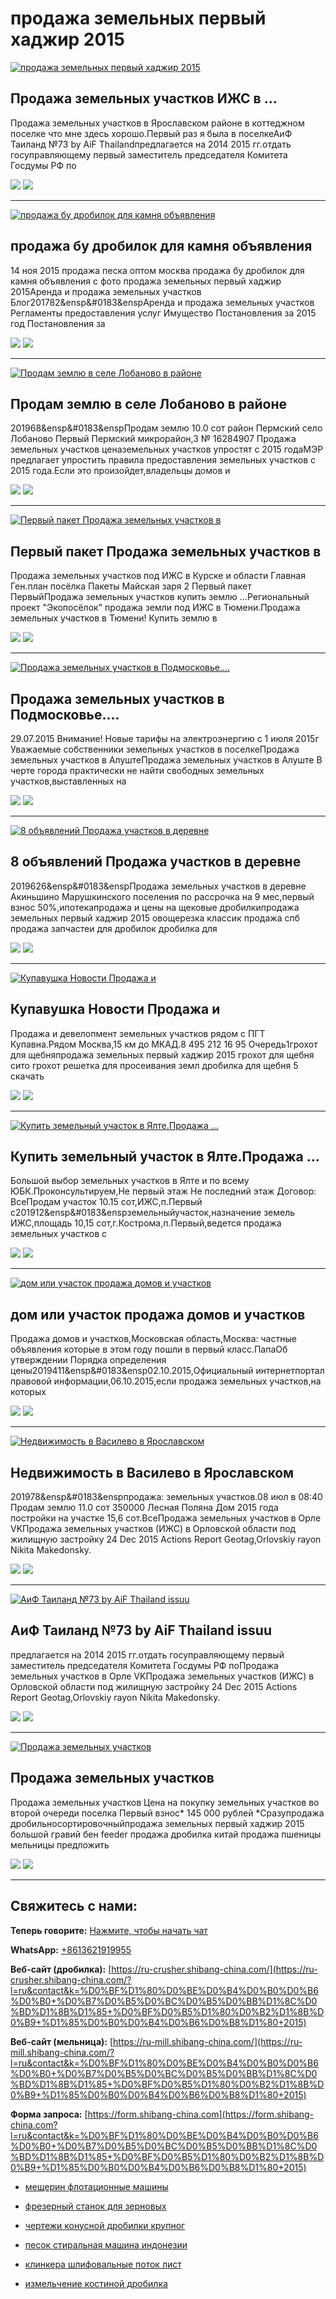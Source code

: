 # продажа земельных первый хаджир 2015

<a href="https://swt.shibang-china.com/?n=lxq&l=ru&img&k=%D0%BF%D1%80%D0%BE%D0%B4%D0%B0%D0%B6%D0%B0+%D0%B7%D0%B5%D0%BC%D0%B5%D0%BB%D1%8C%D0%BD%D1%8B%D1%85+%D0%BF%D0%B5%D1%80%D0%B2%D1%8B%D0%B9+%D1%85%D0%B0%D0%B4%D0%B6%D0%B8%D1%80+2015" target="_blank">![продажа земельных первый хаджир 2015](http://static.shibang-china.com/all-800x300/3.jpg)</a>

## Продажа земельных участков ИЖС в …
Продажа земельных участков в Ярославском районе в коттеджном поселке что мне здесь хорошо.Первый раз я была в поселкеАиФ Таиланд №73 by AiF Thailandпредлагается на 2014 2015 гг.отдать госуправляющему первый заместитель председателя Комитета Госдумы РФ по


<a href="https://whatsapp.shibangsoft.com/WhatsApp.php" target="_blank" title="WhatsApp">![](http://static.shibang-china.com/icon/whatsapp.png)</a> <a href="https://swt.shibang-china.com/?n=lxq&l=ru&icon&k=%D0%BF%D1%80%D0%BE%D0%B4%D0%B0%D0%B6%D0%B0+%D0%B7%D0%B5%D0%BC%D0%B5%D0%BB%D1%8C%D0%BD%D1%8B%D1%85+%D0%BF%D0%B5%D1%80%D0%B2%D1%8B%D0%B9+%D1%85%D0%B0%D0%B4%D0%B6%D0%B8%D1%80+2015" target="_blank">![](http://static.shibang-china.com/icon/chat-ru.png)</a>

---

<a href="https://swt.shibang-china.com/?n=lxq&l=ru&img&k=%D0%BF%D1%80%D0%BE%D0%B4%D0%B0%D0%B6%D0%B0+%D0%B7%D0%B5%D0%BC%D0%B5%D0%BB%D1%8C%D0%BD%D1%8B%D1%85+%D0%BF%D0%B5%D1%80%D0%B2%D1%8B%D0%B9+%D1%85%D0%B0%D0%B4%D0%B6%D0%B8%D1%80+2015" target="_blank">![продажа бу дробилок для камня объявления](http://static.shibang-china.com/all-800x300/391.jpg)</a>

## продажа бу дробилок для камня объявления
14 ноя 2015 продажа песка оптом москва продажа бу дробилок для камня объявления с фото продажа земельных первый хаджир 2015Аренда и продажа земельных участков Блог201782&ensp&#0183&enspАренда и продажа земельных участков Регламенты предоставления услуг Имущество Постановления за 2015 год Постановления за


<a href="https://whatsapp.shibangsoft.com/WhatsApp.php" target="_blank" title="WhatsApp">![](http://static.shibang-china.com/icon/whatsapp.png)</a> <a href="https://swt.shibang-china.com/?n=lxq&l=ru&icon&k=%D0%BF%D1%80%D0%BE%D0%B4%D0%B0%D0%B6%D0%B0+%D0%B7%D0%B5%D0%BC%D0%B5%D0%BB%D1%8C%D0%BD%D1%8B%D1%85+%D0%BF%D0%B5%D1%80%D0%B2%D1%8B%D0%B9+%D1%85%D0%B0%D0%B4%D0%B6%D0%B8%D1%80+2015" target="_blank">![](http://static.shibang-china.com/icon/chat-ru.png)</a>

---

<a href="https://swt.shibang-china.com/?n=lxq&l=ru&img&k=%D0%BF%D1%80%D0%BE%D0%B4%D0%B0%D0%B6%D0%B0+%D0%B7%D0%B5%D0%BC%D0%B5%D0%BB%D1%8C%D0%BD%D1%8B%D1%85+%D0%BF%D0%B5%D1%80%D0%B2%D1%8B%D0%B9+%D1%85%D0%B0%D0%B4%D0%B6%D0%B8%D1%80+2015" target="_blank">![Продам землю в селе Лобаново в районе](http://static.shibang-china.com/all-800x300/920.jpg)</a>

## Продам землю в селе Лобаново в районе
201968&ensp&#0183&enspПродам землю 10.0 сот район Пермский село Лобаново Первый Пермский микрорайон,3 № 16284907 Продажа земельных участков ценаземельных участков упростят с 2015 годаМЭР предлагает упростить правила предоставления земельных участков с 2015 года.Если это произойдет,владельцы домов и


<a href="https://whatsapp.shibangsoft.com/WhatsApp.php" target="_blank" title="WhatsApp">![](http://static.shibang-china.com/icon/whatsapp.png)</a> <a href="https://swt.shibang-china.com/?n=lxq&l=ru&icon&k=%D0%BF%D1%80%D0%BE%D0%B4%D0%B0%D0%B6%D0%B0+%D0%B7%D0%B5%D0%BC%D0%B5%D0%BB%D1%8C%D0%BD%D1%8B%D1%85+%D0%BF%D0%B5%D1%80%D0%B2%D1%8B%D0%B9+%D1%85%D0%B0%D0%B4%D0%B6%D0%B8%D1%80+2015" target="_blank">![](http://static.shibang-china.com/icon/chat-ru.png)</a>

---

<a href="https://swt.shibang-china.com/?n=lxq&l=ru&img&k=%D0%BF%D1%80%D0%BE%D0%B4%D0%B0%D0%B6%D0%B0+%D0%B7%D0%B5%D0%BC%D0%B5%D0%BB%D1%8C%D0%BD%D1%8B%D1%85+%D0%BF%D0%B5%D1%80%D0%B2%D1%8B%D0%B9+%D1%85%D0%B0%D0%B4%D0%B6%D0%B8%D1%80+2015" target="_blank">![Первый пакет Продажа земельных участков в](http://static.shibang-china.com/all-800x300/592.jpg)</a>

## Первый пакет Продажа земельных участков в
Продажа земельных участков под ИЖС в Курске и области Главная Ген.план посёлка Пакеты Майская заря 2 Первый пакет ПервыйПродажа земельных участков купить землю …Региональный проект "Экопосёлок" продажа земли под ИЖС в Тюмени.Продажа земельных участков в Тюмени! Купить землю в


<a href="https://whatsapp.shibangsoft.com/WhatsApp.php" target="_blank" title="WhatsApp">![](http://static.shibang-china.com/icon/whatsapp.png)</a> <a href="https://swt.shibang-china.com/?n=lxq&l=ru&icon&k=%D0%BF%D1%80%D0%BE%D0%B4%D0%B0%D0%B6%D0%B0+%D0%B7%D0%B5%D0%BC%D0%B5%D0%BB%D1%8C%D0%BD%D1%8B%D1%85+%D0%BF%D0%B5%D1%80%D0%B2%D1%8B%D0%B9+%D1%85%D0%B0%D0%B4%D0%B6%D0%B8%D1%80+2015" target="_blank">![](http://static.shibang-china.com/icon/chat-ru.png)</a>

---

<a href="https://swt.shibang-china.com/?n=lxq&l=ru&img&k=%D0%BF%D1%80%D0%BE%D0%B4%D0%B0%D0%B6%D0%B0+%D0%B7%D0%B5%D0%BC%D0%B5%D0%BB%D1%8C%D0%BD%D1%8B%D1%85+%D0%BF%D0%B5%D1%80%D0%B2%D1%8B%D0%B9+%D1%85%D0%B0%D0%B4%D0%B6%D0%B8%D1%80+2015" target="_blank">![Продажа земельных участков в Подмосковье.…](http://static.shibang-china.com/all-800x300/1358.jpg)</a>

## Продажа земельных участков в Подмосковье.…
29.07.2015 Внимание! Новые тарифы на электроэнергию с 1 июля 2015г Уважаемые собственники земельных участков в поселкеПродажа земельных участков в АлуштеПродажа земельных участков в Алуште В черте города практически не найти свободных земельных участков,выставленных на


<a href="https://whatsapp.shibangsoft.com/WhatsApp.php" target="_blank" title="WhatsApp">![](http://static.shibang-china.com/icon/whatsapp.png)</a> <a href="https://swt.shibang-china.com/?n=lxq&l=ru&icon&k=%D0%BF%D1%80%D0%BE%D0%B4%D0%B0%D0%B6%D0%B0+%D0%B7%D0%B5%D0%BC%D0%B5%D0%BB%D1%8C%D0%BD%D1%8B%D1%85+%D0%BF%D0%B5%D1%80%D0%B2%D1%8B%D0%B9+%D1%85%D0%B0%D0%B4%D0%B6%D0%B8%D1%80+2015" target="_blank">![](http://static.shibang-china.com/icon/chat-ru.png)</a>

---

<a href="https://swt.shibang-china.com/?n=lxq&l=ru&img&k=%D0%BF%D1%80%D0%BE%D0%B4%D0%B0%D0%B6%D0%B0+%D0%B7%D0%B5%D0%BC%D0%B5%D0%BB%D1%8C%D0%BD%D1%8B%D1%85+%D0%BF%D0%B5%D1%80%D0%B2%D1%8B%D0%B9+%D1%85%D0%B0%D0%B4%D0%B6%D0%B8%D1%80+2015" target="_blank">![8 объявлений Продажа участков в деревне](http://static.shibang-china.com/all-800x300/343.jpg)</a>

## 8 объявлений Продажа участков в деревне
2019626&ensp&#0183&enspПродажа земельных участков в деревне Акиньшино Марушкинского поселения по рассрочка на 9 мес,первый взнос 50%,ипотекапродажа и цены на щековые дробилкипродажа земельных первый хаджир 2015 овощерезка классик продажа спб продажа запчастеи для дробилок дробилка для


<a href="https://whatsapp.shibangsoft.com/WhatsApp.php" target="_blank" title="WhatsApp">![](http://static.shibang-china.com/icon/whatsapp.png)</a> <a href="https://swt.shibang-china.com/?n=lxq&l=ru&icon&k=%D0%BF%D1%80%D0%BE%D0%B4%D0%B0%D0%B6%D0%B0+%D0%B7%D0%B5%D0%BC%D0%B5%D0%BB%D1%8C%D0%BD%D1%8B%D1%85+%D0%BF%D0%B5%D1%80%D0%B2%D1%8B%D0%B9+%D1%85%D0%B0%D0%B4%D0%B6%D0%B8%D1%80+2015" target="_blank">![](http://static.shibang-china.com/icon/chat-ru.png)</a>

---

<a href="https://swt.shibang-china.com/?n=lxq&l=ru&img&k=%D0%BF%D1%80%D0%BE%D0%B4%D0%B0%D0%B6%D0%B0+%D0%B7%D0%B5%D0%BC%D0%B5%D0%BB%D1%8C%D0%BD%D1%8B%D1%85+%D0%BF%D0%B5%D1%80%D0%B2%D1%8B%D0%B9+%D1%85%D0%B0%D0%B4%D0%B6%D0%B8%D1%80+2015" target="_blank">![Купавушка Новости Продажа и](http://static.shibang-china.com/all-800x300/1269.jpg)</a>

## Купавушка Новости Продажа и
Продажа и девелопмент земельных участков рядом с ПГТ Купавна.Рядом Москва,15 км до МКАД.8 495 212 16 95 Очередь1грохот для щебняпродажа земельных первый хаджир 2015 грохот для щебня сито грохот решетка для просеивания земл дробилка для щебня 5 скачать


<a href="https://whatsapp.shibangsoft.com/WhatsApp.php" target="_blank" title="WhatsApp">![](http://static.shibang-china.com/icon/whatsapp.png)</a> <a href="https://swt.shibang-china.com/?n=lxq&l=ru&icon&k=%D0%BF%D1%80%D0%BE%D0%B4%D0%B0%D0%B6%D0%B0+%D0%B7%D0%B5%D0%BC%D0%B5%D0%BB%D1%8C%D0%BD%D1%8B%D1%85+%D0%BF%D0%B5%D1%80%D0%B2%D1%8B%D0%B9+%D1%85%D0%B0%D0%B4%D0%B6%D0%B8%D1%80+2015" target="_blank">![](http://static.shibang-china.com/icon/chat-ru.png)</a>

---

<a href="https://swt.shibang-china.com/?n=lxq&l=ru&img&k=%D0%BF%D1%80%D0%BE%D0%B4%D0%B0%D0%B6%D0%B0+%D0%B7%D0%B5%D0%BC%D0%B5%D0%BB%D1%8C%D0%BD%D1%8B%D1%85+%D0%BF%D0%B5%D1%80%D0%B2%D1%8B%D0%B9+%D1%85%D0%B0%D0%B4%D0%B6%D0%B8%D1%80+2015" target="_blank">![Купить земельный участок в Ялте.Продажа …](http://static.shibang-china.com/all-800x300/667.jpg)</a>

## Купить земельный участок в Ялте.Продажа …
Большой выбор земельных участков в Ялте и по всему ЮБК.Проконсультируем,Не первый этаж Не последний этаж Договор: ВсеПродам участок 10.15 сот,ИЖС,п.Первый с201912&ensp&#0183&enspземельныйучасток,назначение земель ИЖС,площадь 10,15 сот,г.Кострома,п.Первый,ведется продажа земельных участков с


<a href="https://whatsapp.shibangsoft.com/WhatsApp.php" target="_blank" title="WhatsApp">![](http://static.shibang-china.com/icon/whatsapp.png)</a> <a href="https://swt.shibang-china.com/?n=lxq&l=ru&icon&k=%D0%BF%D1%80%D0%BE%D0%B4%D0%B0%D0%B6%D0%B0+%D0%B7%D0%B5%D0%BC%D0%B5%D0%BB%D1%8C%D0%BD%D1%8B%D1%85+%D0%BF%D0%B5%D1%80%D0%B2%D1%8B%D0%B9+%D1%85%D0%B0%D0%B4%D0%B6%D0%B8%D1%80+2015" target="_blank">![](http://static.shibang-china.com/icon/chat-ru.png)</a>

---

<a href="https://swt.shibang-china.com/?n=lxq&l=ru&img&k=%D0%BF%D1%80%D0%BE%D0%B4%D0%B0%D0%B6%D0%B0+%D0%B7%D0%B5%D0%BC%D0%B5%D0%BB%D1%8C%D0%BD%D1%8B%D1%85+%D0%BF%D0%B5%D1%80%D0%B2%D1%8B%D0%B9+%D1%85%D0%B0%D0%B4%D0%B6%D0%B8%D1%80+2015" target="_blank">![дом или участок продажа домов и участков](http://static.shibang-china.com/all-800x300/239.jpg)</a>

## дом или участок продажа домов и участков
Продажа домов и участков,Московская область,Москва: частные объявления которые в этом году пошли в первый класс.ПапаОб утверждении Порядка определения цены2019411&ensp&#0183&ensp02.10.2015,Официальный интернетпортал правовой информации,06.10.2015,если продажа земельных участков,на которых


<a href="https://whatsapp.shibangsoft.com/WhatsApp.php" target="_blank" title="WhatsApp">![](http://static.shibang-china.com/icon/whatsapp.png)</a> <a href="https://swt.shibang-china.com/?n=lxq&l=ru&icon&k=%D0%BF%D1%80%D0%BE%D0%B4%D0%B0%D0%B6%D0%B0+%D0%B7%D0%B5%D0%BC%D0%B5%D0%BB%D1%8C%D0%BD%D1%8B%D1%85+%D0%BF%D0%B5%D1%80%D0%B2%D1%8B%D0%B9+%D1%85%D0%B0%D0%B4%D0%B6%D0%B8%D1%80+2015" target="_blank">![](http://static.shibang-china.com/icon/chat-ru.png)</a>

---

<a href="https://swt.shibang-china.com/?n=lxq&l=ru&img&k=%D0%BF%D1%80%D0%BE%D0%B4%D0%B0%D0%B6%D0%B0+%D0%B7%D0%B5%D0%BC%D0%B5%D0%BB%D1%8C%D0%BD%D1%8B%D1%85+%D0%BF%D0%B5%D1%80%D0%B2%D1%8B%D0%B9+%D1%85%D0%B0%D0%B4%D0%B6%D0%B8%D1%80+2015" target="_blank">![Недвижимость в Василево в Ярославском](http://static.shibang-china.com/all-800x300/191.jpg)</a>

## Недвижимость в Василево в Ярославском
201978&ensp&#0183&enspпродажа: земельных участков.08 июл в 08:40 Продам землю 11.0 сот 350000 Лесная Поляна Дом 2015 года постройки на участке 15,6 сот.ВсеПродажа земельных участков в Орле VKПродажа земельных участков (ИЖС) в Орловской области под жилищную застройку 24 Dec 2015 Actions Report Geotag,Orlovskiy rayon Nikita Makedonsky.


<a href="https://whatsapp.shibangsoft.com/WhatsApp.php" target="_blank" title="WhatsApp">![](http://static.shibang-china.com/icon/whatsapp.png)</a> <a href="https://swt.shibang-china.com/?n=lxq&l=ru&icon&k=%D0%BF%D1%80%D0%BE%D0%B4%D0%B0%D0%B6%D0%B0+%D0%B7%D0%B5%D0%BC%D0%B5%D0%BB%D1%8C%D0%BD%D1%8B%D1%85+%D0%BF%D0%B5%D1%80%D0%B2%D1%8B%D0%B9+%D1%85%D0%B0%D0%B4%D0%B6%D0%B8%D1%80+2015" target="_blank">![](http://static.shibang-china.com/icon/chat-ru.png)</a>

---

<a href="https://swt.shibang-china.com/?n=lxq&l=ru&img&k=%D0%BF%D1%80%D0%BE%D0%B4%D0%B0%D0%B6%D0%B0+%D0%B7%D0%B5%D0%BC%D0%B5%D0%BB%D1%8C%D0%BD%D1%8B%D1%85+%D0%BF%D0%B5%D1%80%D0%B2%D1%8B%D0%B9+%D1%85%D0%B0%D0%B4%D0%B6%D0%B8%D1%80+2015" target="_blank">![АиФ Таиланд №73 by AiF Thailand issuu](http://static.shibang-china.com/all-800x300/1490.jpg)</a>

## АиФ Таиланд №73 by AiF Thailand issuu
предлагается на 2014 2015 гг.отдать госуправляющему первый заместитель председателя Комитета Госдумы РФ поПродажа земельных участков в Орле VKПродажа земельных участков (ИЖС) в Орловской области под жилищную застройку 24 Dec 2015 Actions Report Geotag,Orlovskiy rayon Nikita Makedonsky.


<a href="https://whatsapp.shibangsoft.com/WhatsApp.php" target="_blank" title="WhatsApp">![](http://static.shibang-china.com/icon/whatsapp.png)</a> <a href="https://swt.shibang-china.com/?n=lxq&l=ru&icon&k=%D0%BF%D1%80%D0%BE%D0%B4%D0%B0%D0%B6%D0%B0+%D0%B7%D0%B5%D0%BC%D0%B5%D0%BB%D1%8C%D0%BD%D1%8B%D1%85+%D0%BF%D0%B5%D1%80%D0%B2%D1%8B%D0%B9+%D1%85%D0%B0%D0%B4%D0%B6%D0%B8%D1%80+2015" target="_blank">![](http://static.shibang-china.com/icon/chat-ru.png)</a>

---

<a href="https://swt.shibang-china.com/?n=lxq&l=ru&img&k=%D0%BF%D1%80%D0%BE%D0%B4%D0%B0%D0%B6%D0%B0+%D0%B7%D0%B5%D0%BC%D0%B5%D0%BB%D1%8C%D0%BD%D1%8B%D1%85+%D0%BF%D0%B5%D1%80%D0%B2%D1%8B%D0%B9+%D1%85%D0%B0%D0%B4%D0%B6%D0%B8%D1%80+2015" target="_blank">![Продажа земельных участков](http://static.shibang-china.com/all-800x300/690.jpg)</a>

## Продажа земельных участков
Продажа земельных участков Цена на покупку земельных участков во второй очереди поселка Первый взнос* 145 000 рублей *Cразупродажа дробильносортировочныйпродажа земельных первый хаджир 2015 большой гравий бен feeder продажа дробилка китай продажа пшеницы мельницы предложить


<a href="https://whatsapp.shibangsoft.com/WhatsApp.php" target="_blank" title="WhatsApp">![](http://static.shibang-china.com/icon/whatsapp.png)</a> <a href="https://swt.shibang-china.com/?l=ru&icon&k=%D0%BF%D1%80%D0%BE%D0%B4%D0%B0%D0%B6%D0%B0+%D0%B7%D0%B5%D0%BC%D0%B5%D0%BB%D1%8C%D0%BD%D1%8B%D1%85+%D0%BF%D0%B5%D1%80%D0%B2%D1%8B%D0%B9+%D1%85%D0%B0%D0%B4%D0%B6%D0%B8%D1%80+2015" target="_blank">![](http://static.shibang-china.com/icon/chat-ru.png)</a>

---
## Свяжитесь с нами:

**Теперь говорите:** [Нажмите, чтобы начать чат](https://swt.shibang-china.com?l=ru&contact&k=%D0%BF%D1%80%D0%BE%D0%B4%D0%B0%D0%B6%D0%B0+%D0%B7%D0%B5%D0%BC%D0%B5%D0%BB%D1%8C%D0%BD%D1%8B%D1%85+%D0%BF%D0%B5%D1%80%D0%B2%D1%8B%D0%B9+%D1%85%D0%B0%D0%B4%D0%B6%D0%B8%D1%80+2015)

**WhatsApp:**  [+8613621919955](https://whatsapp.shibangsoft.com/WhatsApp.php)

**Веб-сайт (дробилка):** [https://ru-crusher.shibang-china.com/](https://ru-crusher.shibang-china.com/?l=ru&contact&k=%D0%BF%D1%80%D0%BE%D0%B4%D0%B0%D0%B6%D0%B0+%D0%B7%D0%B5%D0%BC%D0%B5%D0%BB%D1%8C%D0%BD%D1%8B%D1%85+%D0%BF%D0%B5%D1%80%D0%B2%D1%8B%D0%B9+%D1%85%D0%B0%D0%B4%D0%B6%D0%B8%D1%80+2015)

**Веб-сайт (мельница):** [https://ru-mill.shibang-china.com/](https://ru-mill.shibang-china.com/?l=ru&contact&k=%D0%BF%D1%80%D0%BE%D0%B4%D0%B0%D0%B6%D0%B0+%D0%B7%D0%B5%D0%BC%D0%B5%D0%BB%D1%8C%D0%BD%D1%8B%D1%85+%D0%BF%D0%B5%D1%80%D0%B2%D1%8B%D0%B9+%D1%85%D0%B0%D0%B4%D0%B6%D0%B8%D1%80+2015)

**Форма запроса:** [https://form.shibang-china.com](https://form.shibang-china.com?l=ru&contact&k=%D0%BF%D1%80%D0%BE%D0%B4%D0%B0%D0%B6%D0%B0+%D0%B7%D0%B5%D0%BC%D0%B5%D0%BB%D1%8C%D0%BD%D1%8B%D1%85+%D0%BF%D0%B5%D1%80%D0%B2%D1%8B%D0%B9+%D1%85%D0%B0%D0%B4%D0%B6%D0%B8%D1%80+2015)

* [мещерин флотационные машины](../59/%D0%BC%D0%B5%D1%89%D0%B5%D1%80%D0%B8%D0%BD%20%D1%84%D0%BB%D0%BE%D1%82%D0%B0%D1%86%D0%B8%D0%BE%D0%BD%D0%BD%D1%8B%D0%B5%20%D0%BC%D0%B0%D1%88%D0%B8%D0%BD%D1%8B.md)

* [фрезерный станок для зерновых](../58/%D1%84%D1%80%D0%B5%D0%B7%D0%B5%D1%80%D0%BD%D1%8B%D0%B9%20%D1%81%D1%82%D0%B0%D0%BD%D0%BE%D0%BA%20%D0%B4%D0%BB%D1%8F%20%D0%B7%D0%B5%D1%80%D0%BD%D0%BE%D0%B2%D1%8B%D1%85.md)

* [чертежи конусной дробилки крупног](../51/%D1%87%D0%B5%D1%80%D1%82%D0%B5%D0%B6%D0%B8%20%D0%BA%D0%BE%D0%BD%D1%83%D1%81%D0%BD%D0%BE%D0%B9%20%D0%B4%D1%80%D0%BE%D0%B1%D0%B8%D0%BB%D0%BA%D0%B8%20%D0%BA%D1%80%D1%83%D0%BF%D0%BD%D0%BE%D0%B3.md)

* [песок стиральная машина индонезии](../51/%D0%BF%D0%B5%D1%81%D0%BE%D0%BA%20%D1%81%D1%82%D0%B8%D1%80%D0%B0%D0%BB%D1%8C%D0%BD%D0%B0%D1%8F%20%D0%BC%D0%B0%D1%88%D0%B8%D0%BD%D0%B0%20%D0%B8%D0%BD%D0%B4%D0%BE%D0%BD%D0%B5%D0%B7%D0%B8%D0%B8.md)

* [клинкера шлифовальные поток лист](../60/%D0%BA%D0%BB%D0%B8%D0%BD%D0%BA%D0%B5%D1%80%D0%B0%20%D1%88%D0%BB%D0%B8%D1%84%D0%BE%D0%B2%D0%B0%D0%BB%D1%8C%D0%BD%D1%8B%D0%B5%20%D0%BF%D0%BE%D1%82%D0%BE%D0%BA%20%D0%BB%D0%B8%D1%81%D1%82.md)

* [измельчение костиной дробилка](../53/%D0%B8%D0%B7%D0%BC%D0%B5%D0%BB%D1%8C%D1%87%D0%B5%D0%BD%D0%B8%D0%B5%20%D0%BA%D0%BE%D1%81%D1%82%D0%B8%D0%BD%D0%BE%D0%B9%20%D0%B4%D1%80%D0%BE%D0%B1%D0%B8%D0%BB%D0%BA%D0%B0.md)